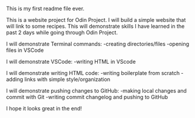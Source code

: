 This is my first readme file ever.

This is a website project for Odin Project. I will build a simple website that will link to some recipes. This will demonstrate skills I have learned in the past 2 days while going through Odin Project. 

I will demonstrate Terminal commands:
    -creating directories/files
    -opening files in VSCode

I will demonstrate VSCode:
    -writing HTML in VScode

I will demonstrate writing HTML code:
    -writing boilerplate from scratch
    -adding links with simple style/organization

I will demonstrate pushing changes to GitHub:
    -making local changes and commit with Git
    -writing commit changelog and pushing to GitHub


I hope it looks great in the end!

